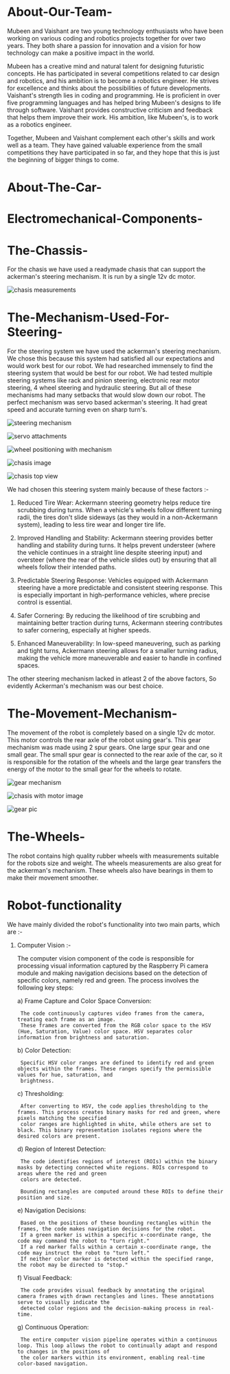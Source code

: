 # About-Our-Team-
Mubeen and Vaishant are two young technology enthusiasts who have been working on various coding and robotics projects together for over two years. They both share a passion for innovation and a vision for how technology can make a positive impact in the world. 

Mubeen has a creative mind and natural talent for designing futuristic concepts. He has participated in several competitions related to car design and robotics, and his ambition is to become a robotics engineer. He strives for excellence and thinks about the possibilities of future developments. 
Vaishant's strength lies in coding and programming. He is proficient in over five programming languages and has helped bring Mubeen's designs to life through software. Vaishant provides constructive criticism and feedback that helps them improve their work. His ambition, like Mubeen's, is to work as a robotics engineer. 

Together, Mubeen and Vaishant complement each other's skills and work well as a team. They have gained valuable experience from the small competitions they have participated in so far, and they hope that this is just the beginning of bigger things to come.​
# About-The-Car-

# Electromechanical-Components-




# The-Chassis-

For the chasis we have used a readymade chasis that can support the ackerman's steering mechanism. It is run by a single 12v dc motor.

![chasis measurements](https://probots.co.in/pub/media/catalog/product/cache/d8ddd0f9b0cd008b57085cd218b48832/p/r/probots_metal_smart_racing_platform_for_arduino_raspberry_pi__6.jpeg)

# The-Mechanism-Used-For-Steering-
For the steering system we have used the ackerman's steering mechanism. We chose this because this system had satisfied all our expectations and would work best for our robot. We had researched immensely to find the steering system that would be best for our robot. We had tested multiple steering systems like rack and pinion steering, electronic rear motor steering, 4 wheel steering and hydraulic steering. But all of these mechanisms had many setbacks that would slow down our robot. The perfect mechanism was servo based ackerman's steering. It had great speed and accurate turning even on sharp turn's.

![steering mechanism](https://content.instructables.com/FA5/WOWE/J0X5B80H/FA5WOWEJ0X5B80H.png?auto=webp&frame=1&crop=3:2&fit=bounds&md=297a80991ec822f92a05d6a451b578e0)

![servo attachments](https://content.instructables.com/FN1/ERIB/J0X5B8OX/FN1ERIBJ0X5B8OX.png?auto=webp&frame=1&crop=3:2&width=600&fit=bounds&md=e88b77f274aa201ded7625af0a4e7f3a)

![wheel positioning with mechanism](https://content.instructables.com/FG1/ROSG/J0X5BCST/FG1ROSGJ0X5BCST.png?auto=webp&frame=1&crop=3:2&fit=bounds&md=a65c5b56417a30777fa6017183c3aa85)

![chasis image](https://content.instructables.com/FDU/1WEM/J0X5BMKW/FDU1WEMJ0X5BMKW.jpg?auto=webp&frame=1&width=384&height=1024&fit=bounds&md=2a5c0f83dd895df9d00cbd48b8b6d30f)

![chasis top view](https://content.instructables.com/FME/8EP4/J0X5BMNX/FME8EP4J0X5BMNX.jpg?auto=webp&frame=1&crop=3:2&width=384&height=1024&fit=bounds&md=cba63285974b6d84538d35c6ad2d8a2e)

We had chosen this steering system mainly because of these factors :-

  1) Reduced Tire Wear: Ackermann steering geometry helps reduce tire scrubbing during turns. When a vehicle's wheels follow different turning radii, the tires don't slide 
     sideways (as they would in a non-Ackermann system), leading to less tire wear and longer tire life.

  2) Improved Handling and Stability: Ackermann steering provides better handling and stability during turns. It helps prevent understeer (where the vehicle continues in a 
     straight line despite steering input) and oversteer (where the rear of the vehicle slides out) by ensuring that all wheels follow their intended paths.

  3) Predictable Steering Response: Vehicles equipped with Ackermann steering have a more predictable and consistent steering response. This is especially important in
     high-performance vehicles, where precise control is essential.

  4) Safer Cornering: By reducing the likelihood of tire scrubbing and maintaining better traction during turns, Ackermann steering contributes to safer cornering, 
     especially at higher speeds.

  5) Enhanced Maneuverability: In low-speed maneuvering, such as parking and tight turns, Ackermann steering allows for a smaller turning radius, making the vehicle more 
     maneuverable and easier to handle in confined spaces.

The other steering mechanism lacked in atleast 2 of the above factors, So evidently Ackerman's mechanism was our best choice.
  
# The-Movement-Mechanism- 

The movement of the robot is completely based on a single 12v dc motor. This motor controls the rear axle of the robot using gear's. This gear mechanism was made using 2 
spur gears. One large spur gear and one small gear. The small spur gear is connected to the rear axle of the car, so it is responsible for the rotation of the wheels and the large gear transfers the energy of the motor to the small gear for the wheels to rotate.

![gear mechanism](https://content.instructables.com/FDT/AYT2/J0X5B6CJ/FDTAYT2J0X5B6CJ.png?auto=webp&frame=1&crop=3:2&width=635&fit=bounds&md=bdf7ff456b0fe795c7630e78b1bd723f)

![chasis with motor image](https://content.instructables.com/F3Z/H6RU/J0X5BVQW/F3ZH6RUJ0X5BVQW.jpg?auto=webp&frame=1&width=565&fit=bounds&md=9b89bec24bffbb2222abf1112e99ae92)

![gear pic](https://probots.co.in/pub/media/catalog/product/cache/d8ddd0f9b0cd008b57085cd218b48832/p/r/probots-4wd-chassis-smart-car-s3003-metal-servo.jpeg)

# The-Wheels-

The robot contains high quality rubber wheels with measurements suitable for the robots size and weight. The wheels measurements are also great for the ackerman's mechanism. These wheels also have bearings in them to make their movement smoother.

# Robot-functionality

We have mainly divided the robot's functionality into two main parts, which are :-

1) Computer Vision :-

   The computer vision component of the code is responsible for processing visual information captured by the Raspberry Pi camera module and making navigation decisions 
   based on the detection of specific colors, namely red and green. The process involves the following key steps:

   a) Frame Capture and Color Space Conversion:

        The code continuously captures video frames from the camera, treating each frame as an image.
        These frames are converted from the RGB color space to the HSV (Hue, Saturation, Value) color space. HSV separates color information from brightness and saturation.
  
   b) Color Detection:

        Specific HSV color ranges are defined to identify red and green objects within the frames. These ranges specify the permissible values for hue, saturation, and 
        brightness.

   c) Thresholding:

        After converting to HSV, the code applies thresholding to the frames. This process creates binary masks for red and green, where pixels matching the specified 
        color ranges are highlighted in white, while others are set to black. This binary representation isolates regions where the desired colors are present.

   d) Region of Interest Detection:

        The code identifies regions of interest (ROIs) within the binary masks by detecting connected white regions. ROIs correspond to areas where the red and green 
        colors are detected.

        Bounding rectangles are computed around these ROIs to define their position and size.

   e) Navigation Decisions:

        Based on the positions of these bounding rectangles within the frames, the code makes navigation decisions for the robot.
        If a green marker is within a specific x-coordinate range, the code may command the robot to "turn right."
        If a red marker falls within a certain x-coordinate range, the code may instruct the robot to "turn left."
        If neither color marker is detected within the specified range, the robot may be directed to "stop."

   f) Visual Feedback:

        The code provides visual feedback by annotating the original camera frames with drawn rectangles and lines. These annotations serve to visually indicate the 
        detected color regions and the decision-making process in real-time.

   g) Continuous Operation:

        The entire computer vision pipeline operates within a continuous loop. This loop allows the robot to continually adapt and respond to changes in the positions of 
        the color markers within its environment, enabling real-time color-based navigation.

   
   


   

